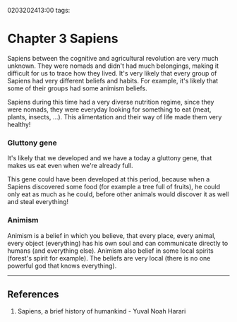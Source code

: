 0203202413:00
tags: 
# Chapter 3 Sapiens

Sapiens between the cognitive and agricultural revolution are very much unknown.
They were nomads and didn't had much belongings, making it difficult for us to trace how they lived.
It's very likely that every group of Sapiens had very different beliefs and habits. 
For example, it's likely that some of their groups had some animism beliefs.

Sapiens during this time had a very diverse nutrition regime, since they were nomads, they were everyday looking for something to eat (meat, plants, insects, ...).
This alimentation and their way of life made them very healthy!
### Gluttony gene
It's likely that we developed and we have a today a gluttony gene, that makes us eat even when we're already full. 

This gene could have been developed at this period, because when a Sapiens discovered some food (for example a tree full of fruits), he could only eat as much as he could, before other animals would discover it as well and steal everything! 
### Animism
Animism is a belief in which you believe, that every place, every animal, every object (everything) has his own soul and can communicate directly to humans (and everything else).
Animism also belief in some local spirits (forest's spirit for example).
The beliefs are very local (there is no one powerful god that knows everything).

---
## References
1. Sapiens, a brief history of humankind - Yuval Noah Harari